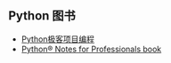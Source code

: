 ## Python 图书

- [Python极客项目编程](https://item.jd.com/12063813.html)
- [Python® Notes for Professionals book](http://books.goalkicker.com/PythonBook/)